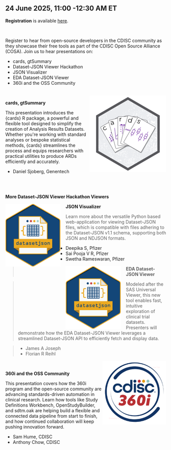 24 June 2025, 11:00 -12:30 AM ET
---

**Registration** is available [here](https://events.teams.microsoft.com/event/3b313459-80e5-4ca1-b9a2-f78b00a26268@078244a1-de67-4c9e-9088-986d7f110a37/registration).

<br/>

Register to hear from open-source developers in the CDISC community as they showcase their free tools as part of the CDISC Open Source Alliance (COSA). Join us to hear presentations on:

* cards, gtSummary
* Dataset-JSON Viewer Hackathon
* JSON Visualizer
* EDA Dataset-JSON Viewer
* 360i and the OSS Community

<br/>

<img style="float: right;" src="./img/Event_Images/cards.png" class="blockMax100" alt="cards">

**cards, gtSummary**

This presentation introduces the {cards} R package, a powerful and flexible tool designed to simplify the creation of Analysis Results Datasets. Whether you're working with standard analyses or bespoke statistical methods, {cards} streamlines the process and equips researchers with practical utilities to produce ARDs efficiently and accurately.

* Daniel Sjoberg, Genentech

<br/>
<br/>

**More Dataset-JSON Viewer Hackathon Viewers**

<img style="float: left; max-width: 173px; padding-right: 16px" src="./img/Event_Images/datasetJson.png" class="blockMax100" alt="datasetJson">

**JSON Visualizer**

>Learn more about the versatile Python based web-application for viewing Dataset-JSON files, which is compatible with files adhering to the Dataset-JSON v1.1 schema, supporting both JSON and NDJSON formats.

* Deepika S, Pfizer
* Sai Pooja V R, Pfizer
* Swetha Rameswaran, Pfizer

<img style="float: left; max-width: 173px; padding-right: 16px" src="./img/Event_Images/datasetJson.png" class="blockMax100" alt="datasetJson">

> **EDA Dataset-JSON Viewer**

> Modeled after the SAS Universal Viewer, this new tool enables fast, intuitive exploration of clinical trial datasets. Presenters will demonstrate how the EDA Dataset-JSON Viewer leverages a streamlined Dataset-JSON API to efficiently fetch and display data.

> * James A Joseph
> * Florian R Reihl

<img style="float: right; width: 200px; height: auto;" src="./img/Event_Images/360i.png" class="blockMax100" max_width=50% alt="360i">

<br/>

**360i and the OSS Community**

This presentation covers how the 360i program and the open-source community are advancing standards-driven automation in clinical research. Learn how tools like Study Definitions Workbench, OpenStudyBuilder, and sdtm.oak are helping build a flexible and connected data pipeline from start to finish, and how continued collaboration will keep pushing innovation forward.

* Sam Hume, CDISC
* Anthony Chow, CDISC

